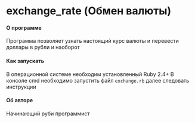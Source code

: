 # exchange_rate (Обмен валюты)

#### О программе
Программа позволяет узнать настоящий курс валюты и перевести доллары в рубли и наоборот
#### Как запускать
В операционной системе необходим установленный Ruby 2.4+
В консоле cmd необходимо запустить файл `exchange.rb` далее следовать инструкции
#### Об авторе
Начинающий руби программист 
